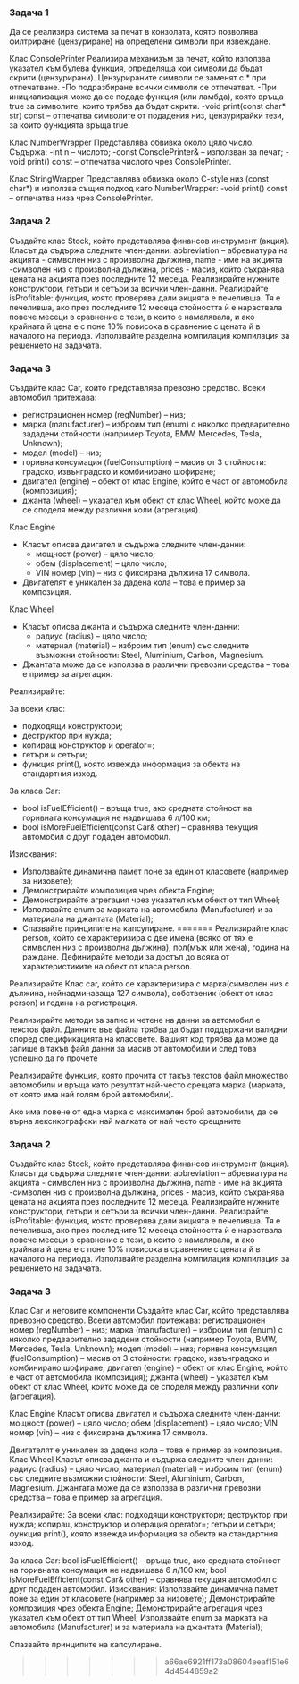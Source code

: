 ### Задача 1
Да се реализира система за печат в конзолата, която позволява филтриране (цензуриране) на определени символи при извеждане.

Клас ConsolePrinter
Реализира механизъм за печат, който използва указател към булева функция, определяща кои символи да бъдат скрити (цензурирани). Цензурираните символи се заменят с * при отпечатване.
-По подразбиране всички символи се отпечатват.
-При инициализация може да се подаде функция (или ламбда), която връща true за символите, които трябва да бъдат скрити.
-void print(const char* str) const – отпечатва символите от подадения низ, цензурирайки тези, за които функцията връща true.

Клас NumberWrapper
Представлява обвивка около цяло число. Съдържа:
-int n – числото;
-const ConsolePrinter& – използван за печат;
-void print() const – отпечатва числото чрез ConsolePrinter.

Клас StringWrapper
Представлява обвивка около C-style низ (const char*) и използва същия подход като NumberWrapper:
-void print() const – отпечатва низа чрез ConsolePrinter.

### Задача 2
Създайте клас Stock, който представлява финансов инструмент (акция). Класът да
съдържа следните член-данни: abbreviation – абревиатура на акцията - символен низ с произволна дължина, name - име на акцията -символен низ с произволна дължина, prices - масив, който съхранява цената на акцията през последните 12
месеца. Реализирайте нужните конструктори, гетъри и сетъри за всички член-данни. Реализрайте
isProfitable: функция, която проверява дали акцията е печеливша. Тя е печеливша,
ако през последните 12 месеца стойността ѝ е нараствала повече месеци в
сравнение с тези, в които е намалявала, и ако крайната й цена е с поне 10% повисока в сравнение с цената й в началото на периода. Използвайте разделна
компилация компилация за решението на задачата. 

### Задача 3
Създайте клас Car, който представлява превозно средство. Всеки автомобил притежава:
- регистрационен номер (regNumber) – низ;
- марка (manufacturer) – изброим тип (enum) с няколко предварително зададени стойности (например Toyota, BMW, Mercedes, Tesla, Unknown);
- модел (model) – низ;
- горивна консумация (fuelConsumption) – масив от 3 стойности: градско, извънградско и комбинирано шофиране;
- двигател (engine) – обект от клас Engine, който е част от автомобила (композиция);
- джанта (wheel) – указател към обект от клас Wheel, който може да се споделя между различни коли (агрегация).

Клас Engine
- Класът описва двигател и съдържа следните член-данни:
  - мощност (power) – цяло число;
  - обем (displacement) – цяло число;
  - VIN номер (vin) – низ с фиксирана дължина 17 символа.
- Двигателят е уникален за дадена кола – това е пример за композиция.

Клас Wheel
- Класът описва джанта и съдържа следните член-данни:
  - радиус (radius) – цяло число;
  - материал (material) – изброим тип (enum) със следните възможни стойности: Steel, Aluminium, Carbon, Magnesium.
- Джантата може да се използва в различни превозни средства – това е пример за агрегация.

Реализирайте:

За всеки клас:
- подходящи конструктори;
- деструктор при нужда;
- копиращ конструктор и operator=;
- гетъри и сетъри;
- функция print(), която извежда информация за обекта на стандартния изход.

За класа Car:
- bool isFuelEfficient() – връща true, ако средната стойност на горивната консумация не надвишава 6 л/100 км;
- bool isMoreFuelEfficient(const Car& other) – сравнява текущия автомобил с друг подаден автомобил.

Изисквания:
- Използвайте динамична памет поне за един от класовете (например за низовете);
- Демонстрирайте композиция чрез обекта Engine;
- Демонстрирайте агрегация чрез указател към обект от тип Wheel;
- Използвайте enum за марката на автомобила (Manufacturer) и за материала на джантата (Material);
- Спазвайте принципите на капсулиране.
=======
Реализирайте клас person, който се характеризира с две имена (всяко от тях е символен низ с произволна дължина), пол(мъж или жена), година на раждане.
Дефинирайте методи за достъп до всяка от характеристиките на обект от класа person.

Реализирайте Клас car, който се характеризира с марка(символен низ с дължина, нейнадминаваща 127 символа),
собственик (обект от клас person) и година на регистрация.

Реализирайте методи за запис и четене на данни за автомобил е текстов файл. Данните във файла трябва да бъдат
поддържани валидни според спецификацията на класовете. Вашият код трябва да може да запише в такъв файл данни за масив от автомобили
и след това успешно да го прочете

Реализирайте функция, която прочита от такъв текстов файл множество автомобили и връща като резултат
най-често срещата марка (марката, от която има най голям брой автомобили).

Ако има повече от една марка с максимален брой автомобили, да се върна лексикографски най малката от най често срещаните

### Задача 2
Създайте клас Stock, който представлява финансов инструмент (акция). Класът да съдържа следните член-данни:
abbreviation – абревиатура на акцията - символен низ с произволна дължина, name - име на акцията -символен низ с произволна дължина, prices - масив,
който съхранява цената на акцията през последните 12 месеца. Реализирайте нужните конструктори, гетъри и сетъри за всички член-данни. 
Реализрайте isProfitable: функция, която проверява дали акцията е печеливша. Тя е печеливша, ако през последните 12 месеца стойността
ѝ е нараствала повече месеци в сравнение с тези, в които е намалявала, и ако крайната й цена е с поне 10% повисока в сравнение с цената й в началото на периода.
Използвайте разделна компилация компилация за решението на задачата.

### Задача 3
Клас Car и неговите компоненти Създайте клас Car, който представлява превозно средство. Всеки автомобил притежава:
регистрационен номер (regNumber) – низ;
марка (manufacturer) – изброим тип (enum) с няколко предварително зададени стойности (например Toyota, BMW, Mercedes, Tesla, Unknown);
модел (model) – низ;
горивна консумация (fuelConsumption) – масив от 3 стойности: градско, извънградско и комбинирано шофиране;
двигател (engine) – обект от клас Engine, който е част от автомобила (композиция); 
джанта (wheel) – указател към обект от клас Wheel, който може да се споделя между различни коли (агрегация). 

Клас Engine Класът описва двигател и съдържа следните член-данни: 
мощност (power) – цяло число;
обем (displacement) – цяло число;
VIN номер (vin) – низ с фиксирана дължина 17 символа. 

Двигателят е уникален за дадена кола – това е пример за композиция.
Клас Wheel Класът описва джанта и съдържа следните член-данни:
радиус (radius) – цяло число; 
материал (material) – изброим тип (enum) със следните възможни стойности: Steel, Aluminium, Carbon, Magnesium. 
Джантата може да се използва в различни превозни средства – това е пример за агрегация.

Реализирайте: За всеки клас: 
подходящи конструктори;
деструктор при нужда;
копиращ конструктор и операция operator=;
гетъри и сетъри; 
функция print(), която извежда информация за обекта на стандартния изход.

За класа Car:
bool isFuelEfficient() – връща true, ако средната стойност на горивната консумация не надвишава 6 л/100 км;
bool isMoreFuelEfficient(const Car& other) – сравнява текущия автомобил с друг подаден автомобил.
Изисквания: Използвайте динамична памет поне за един от класовете (например за низовете); 
Демонстрирайте композиция чрез обекта Engine; 
Демонстрирайте агрегация чрез указател към обект от тип Wheel; 
Използвайте enum за марката на автомобила (Manufacturer) и за материала на джантата (Material);

Спазвайте принципите на капсулиране.
>>>>>>> a66ae6921ff173a08604eeaf151e64d4544859a2
